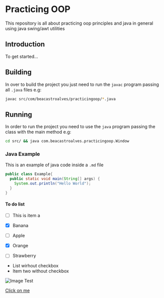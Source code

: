 # Practicing OOP
This repository is all about practicing oop principles
and java in general using java swing/awt utilities

## Introduction
To get started...

## Building
In over to build the project you just need to run the `javac` program 
passing all `.java` files e.g:
```sh
javac src/com/beacastroalves/practicingoop/*.java
```

## Running
In order to run the project you need to use the `java` program passing 
the class with the main method e.g:
```sh
cd src/ && java com.beacastroalves.practicingoop.Window
```

### Java Example
This is an example of java code inside a `.md` file

```java
public class Example{
  public static void main(String[] args) {
    System.out.println("Hello World");
  }
}
```

#### To do list
- [ ] This is item a
- [x] Banana
- [ ] Apple
- [x] Orange
- [ ] Strawberry


- List wirhout checkbox
- Item two without checkbox


![Image Test](https://res.cloudinary.com/practicaldev/image/fetch/s--La3iZ60x--/c_imagga_scale,f_auto,fl_progressive,h_420,q_auto,w_1000/https://dev-to-uploads.s3.amazonaws.com/uploads/articles/a34rqop9fndvu0goccot.jpg)

[Click on me](https://dev.to/ishanmakadia/git-commit-message-convention-that-you-can-follow-1709)

